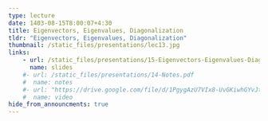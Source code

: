 ```yaml
---
type: lecture
date: 1403-08-15T8:00:07+4:30
title: Eigenvectors, Eigenvalues, Diagonalization
tldr: "Eigenvectors, Eigenvalues, Diagonalization"
thumbnail: /static_files/presentations/lec13.jpg
links: 
    - url: /static_files/presentations/15-Eigenvectors-Eigenvalues-Diagonalization.pdf
      name: slides
    #- url: /static_files/presentations/14-Notes.pdf
    #  name: notes  
    #- url: "https://drive.google.com/file/d/1PgygAzU7VIx8-UvGKiwhGYvJtw3P0bwB/view?usp=sharing"
    #  name: video  
hide_from_announcments: true
---
```


